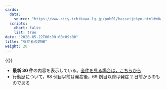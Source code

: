 ```yaml
---
cards:
  data:
    source: "https://www.city.ichikawa.lg.jp/pub01/hasseijokyo.html#m04"
  scripts:
    chart: false
    list: true
date: "2020-05-22T00:00:00+09:00"
title: "有症者の詳細"
weight: 20
---
```


{{<table src="details_of_patients_with_symptoms" len="30">}}

- **最新 30 件**の内容を表示している。[全件を見る場合は，こちらから](./cards/details-of-patients-with-symptoms)
- 行動歴について，68 例目以前は発症後，69 例目以降は発症 2 日前からのものである
